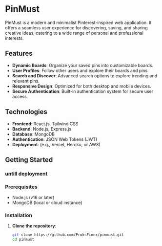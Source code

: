 # PinMust  

PinMust is a modern and minimalist Pinterest-inspired web application. It offers a seamless user experience for discovering, saving, and sharing creative ideas, catering to a wide range of personal and professional interests.  

## Features  

- **Dynamic Boards**: Organize your saved pins into customizable boards.  
- **User Profiles**: Follow other users and explore their boards and pins.  
- **Search and Discover**: Advanced search options to explore trending and relevant pins.  
- **Responsive Design**: Optimized for both desktop and mobile devices.  
- **Secure Authentication**: Built-in authentication system for secure user access.  

## Technologies  

- **Frontend**: React.js, Tailwind CSS  
- **Backend**: Node.js, Express.js  
- **Database**: MongoDB  
- **Authentication**: JSON Web Tokens (JWT)  
- **Deployment**: (e.g., Vercel, Heroku, or AWS)  

## Getting Started  
### untill deployment
### Prerequisites  

- Node.js (v16 or later)  
- MongoDB (local or cloud instance)  

### Installation  

1. **Clone the repository**:  
   ```bash
   git clone https://github.com/ProksFinex/pinmust.git  
   cd pinmust  
